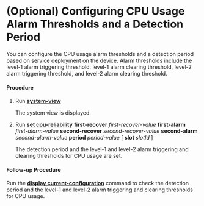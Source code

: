 (Optional) Configuring CPU Usage Alarm Thresholds and a Detection Period
========================================================================

You can configure the CPU usage alarm thresholds and a detection period based on service deployment on the device. Alarm thresholds include the level-1 alarm triggering threshold, level-1 alarm clearing threshold, level-2 alarm triggering threshold, and level-2 alarm clearing threshold.

#### Procedure

1. Run [**system-view**](cmdqueryname=system-view)
   
   
   
   The system view is displayed.
2. Run [**set cpu-reliability**](cmdqueryname=set+cpu-reliability) **first-recover** *first-recover-value* **first-alarm** *first-alarm-value* **second-recover** *second-recover-value* **second-alarm** *second-alarm-value* **period** *period-value* [ **slot** *slotId* ]
   
   
   
   The detection period and the level-1 and level-2 alarm triggering and clearing thresholds for CPU usage are set.

#### Follow-up Procedure

Run the [**display current-configuration**](cmdqueryname=display+current-configuration) command to check the detection period and the level-1 and level-2 alarm triggering and clearing thresholds for CPU usage.